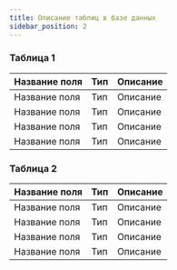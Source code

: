 ```yaml
---
title: Описание таблиц в базе данных
sidebar_position: 2
---
```


### Таблица 1

| Название поля | Тип     | Описание              |
| -------- | ------- | --------------------- |
| Название поля | Тип     | Описание |
| Название поля     | Тип | Описание           |
| Название поля   | Тип    | Описание        |
| Название поля    | Тип | Описание                 |

### Таблица 2

| Название поля | Тип     | Описание              |
| -------- | ------- | --------------------- |
| Название поля | Тип     | Описание |
| Название поля     | Тип | Описание           |
| Название поля   | Тип    | Описание        |
| Название поля    | Тип | Описание                 |